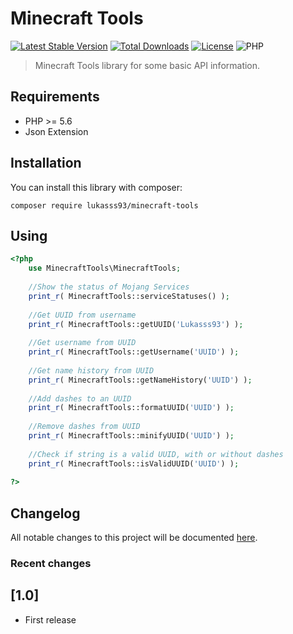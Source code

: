 # Minecraft Tools

[![Latest Stable Version](https://poser.pugx.org/lukasss93/minecraft-tools/v/stable)](https://packagist.org/packages/lukasss93/minecraft-tools)
[![Total Downloads](https://poser.pugx.org/lukasss93/minecraft-tools/downloads)](https://packagist.org/packages/lukasss93/minecraft-tools)
[![License](https://poser.pugx.org/lukasss93/minecraft-tools/license)](https://packagist.org/packages/lukasss93/minecraft-tools)
![PHP](https://img.shields.io/badge/php-%3E%3D5.6-green.svg)

> Minecraft Tools library for some basic API information.

Requirements
---------
* PHP >= 5.6
* Json Extension

Installation
---------
You can install this library with composer:

`composer require lukasss93/minecraft-tools`

Using
---------
```php
<?php
	use MinecraftTools\MinecraftTools;
	
	//Show the status of Mojang Services
	print_r( MinecraftTools::serviceStatuses() );
	
	//Get UUID from username
	print_r( MinecraftTools::getUUID('Lukasss93') );
	
	//Get username from UUID
	print_r( MinecraftTools::getUsername('UUID') );
	
	//Get name history from UUID
	print_r( MinecraftTools::getNameHistory('UUID') );
	
	//Add dashes to an UUID
	print_r( MinecraftTools::formatUUID('UUID') );
	
	//Remove dashes from UUID
	print_r( MinecraftTools::minifyUUID('UUID') );
	
	//Check if string is a valid UUID, with or without dashes
	print_r( MinecraftTools::isValidUUID('UUID') );
	
?>
```

Changelog
---------
All notable changes to this project will be documented [here](https://github.com/Lukasss93/minecraft-tools/blob/master/CHANGELOG.md).

### Recent changes
## [1.0]
- First release
